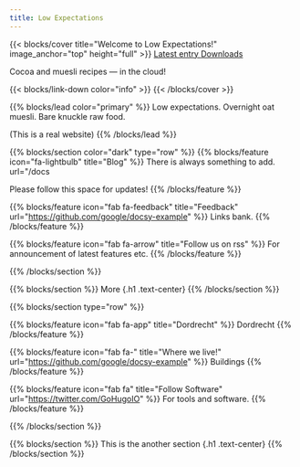 ```yaml
---
title: Low Expectations
---
```


{{< blocks/cover title="Welcome to Low Expectations!" image_anchor="top" height="full" >}}
<a class="btn btn-lg btn-primary me-3 mb-4" href="/docs/">
  Latest entry <i class="fas fa-arrow-alt-circle-right ms-2"></i>
</a>
<a class="btn btn-lg btn-secondary me-3 mb-4" href="https://github.com/google/docsy-example">
  Downloads <i class="fab fa-arrow-alt-down ms-2 "></i>
</a>
<p class="lead mt-5">Cocoa and muesli recipes &mdash; in the cloud!</p>
{{< blocks/link-down color="info" >}}
{{< /blocks/cover >}}


{{% blocks/lead color="primary" %}}
Low expectations. Overnight oat muesli. Bare knuckle raw food.


(This is a real website)
{{% /blocks/lead %}}


{{% blocks/section color="dark" type="row" %}}
{{% blocks/feature icon="fa-lightbulb" title="Blog" %}}
There is always something to add. url="/docs

Please follow this space for updates!
{{% /blocks/feature %}}


{{% blocks/feature icon="fab fa-feedback" title="Feedback" url="https://github.com/google/docsy-example" %}}
Links bank.
{{% /blocks/feature %}}


{{% blocks/feature icon="fab fa-arrow" title="Follow us on rss" %}}
For announcement of latest features etc.
{{% /blocks/feature %}}


{{% /blocks/section %}}


{{% blocks/section %}}
More
{.h1 .text-center}
{{% /blocks/section %}}


{{% blocks/section type="row" %}}

{{% blocks/feature icon="fab fa-app" title="Dordrecht" %}}
Dordrecht 
{{% /blocks/feature %}}

{{% blocks/feature icon="fab fa-" title="Where we live!"
    url="https://github.com/google/docsy-example" %}}
Buildings
{{% /blocks/feature %}}

{{% blocks/feature icon="fab fa" title="Follow Software"
    url="https://twitter.com/GoHugoIO" %}}
For tools and software.
{{% /blocks/feature %}}

{{% /blocks/section %}}


{{% blocks/section %}}
This is the another section
{.h1 .text-center}
{{% /blocks/section %}}